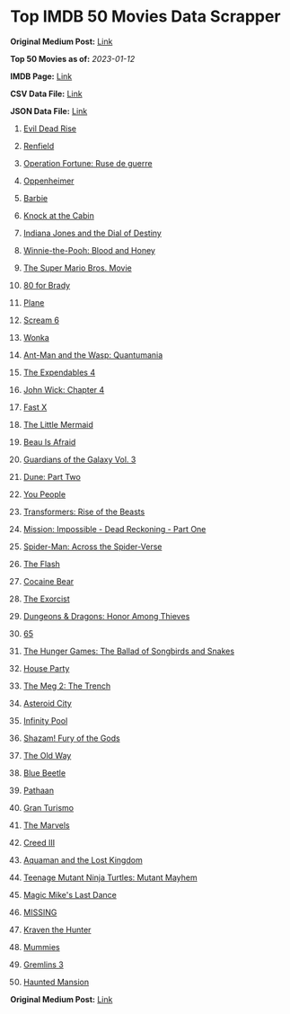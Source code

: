 # Top IMDB 50 Movies Data Scrapper

**Original Medium Post:** [Link](https://medium.com/@nishantsahoo/which-movie-should-i-watch-5c83a3c0f5b1) 

**Top 50 Movies as of:** _2023-01-12_

**IMDB Page:** [Link](http://www.imdb.com/search/title?release_date=2023,2023&title_type=feature)

**CSV Data File:** [Link](/Data/data.csv)

**JSON Data File:** [Link](/Data/data.json)

1. [Evil Dead Rise](https://www.imdb.com/title/tt13345606/?ref_=adv_li_tt)

2. [Renfield](https://www.imdb.com/title/tt11358390/?ref_=adv_li_tt)

3. [Operation Fortune: Ruse de guerre](https://www.imdb.com/title/tt7985704/?ref_=adv_li_tt)

4. [Oppenheimer](https://www.imdb.com/title/tt15398776/?ref_=adv_li_tt)

5. [Barbie](https://www.imdb.com/title/tt1517268/?ref_=adv_li_tt)

6. [Knock at the Cabin](https://www.imdb.com/title/tt15679400/?ref_=adv_li_tt)

7. [Indiana Jones and the Dial of Destiny](https://www.imdb.com/title/tt1462764/?ref_=adv_li_tt)

8. [Winnie-the-Pooh: Blood and Honey](https://www.imdb.com/title/tt19623240/?ref_=adv_li_tt)

9. [The Super Mario Bros. Movie](https://www.imdb.com/title/tt6718170/?ref_=adv_li_tt)

10. [80 for Brady](https://www.imdb.com/title/tt18079362/?ref_=adv_li_tt)

11. [Plane](https://www.imdb.com/title/tt5884796/?ref_=adv_li_tt)

12. [Scream 6](https://www.imdb.com/title/tt17663992/?ref_=adv_li_tt)

13. [Wonka](https://www.imdb.com/title/tt6166392/?ref_=adv_li_tt)

14. [Ant-Man and the Wasp: Quantumania](https://www.imdb.com/title/tt10954600/?ref_=adv_li_tt)

15. [The Expendables 4](https://www.imdb.com/title/tt3291150/?ref_=adv_li_tt)

16. [John Wick: Chapter 4](https://www.imdb.com/title/tt10366206/?ref_=adv_li_tt)

17. [Fast X](https://www.imdb.com/title/tt5433140/?ref_=adv_li_tt)

18. [The Little Mermaid](https://www.imdb.com/title/tt5971474/?ref_=adv_li_tt)

19. [Beau Is Afraid](https://www.imdb.com/title/tt13521006/?ref_=adv_li_tt)

20. [Guardians of the Galaxy Vol. 3](https://www.imdb.com/title/tt6791350/?ref_=adv_li_tt)

21. [Dune: Part Two](https://www.imdb.com/title/tt15239678/?ref_=adv_li_tt)

22. [You People](https://www.imdb.com/title/tt14826022/?ref_=adv_li_tt)

23. [Transformers: Rise of the Beasts](https://www.imdb.com/title/tt5090568/?ref_=adv_li_tt)

24. [Mission: Impossible - Dead Reckoning - Part One](https://www.imdb.com/title/tt9603212/?ref_=adv_li_tt)

25. [Spider-Man: Across the Spider-Verse](https://www.imdb.com/title/tt9362722/?ref_=adv_li_tt)

26. [The Flash](https://www.imdb.com/title/tt0439572/?ref_=adv_li_tt)

27. [Cocaine Bear](https://www.imdb.com/title/tt14209916/?ref_=adv_li_tt)

28. [The Exorcist](https://www.imdb.com/title/tt12921446/?ref_=adv_li_tt)

29. [Dungeons & Dragons: Honor Among Thieves](https://www.imdb.com/title/tt2906216/?ref_=adv_li_tt)

30. [65](https://www.imdb.com/title/tt12261776/?ref_=adv_li_tt)

31. [The Hunger Games: The Ballad of Songbirds and Snakes](https://www.imdb.com/title/tt10545296/?ref_=adv_li_tt)

32. [House Party](https://www.imdb.com/title/tt8005118/?ref_=adv_li_tt)

33. [The Meg 2: The Trench](https://www.imdb.com/title/tt9224104/?ref_=adv_li_tt)

34. [Asteroid City](https://www.imdb.com/title/tt14230388/?ref_=adv_li_tt)

35. [Infinity Pool](https://www.imdb.com/title/tt10365998/?ref_=adv_li_tt)

36. [Shazam! Fury of the Gods](https://www.imdb.com/title/tt10151854/?ref_=adv_li_tt)

37. [The Old Way](https://www.imdb.com/title/tt8593824/?ref_=adv_li_tt)

38. [Blue Beetle](https://www.imdb.com/title/tt9362930/?ref_=adv_li_tt)

39. [Pathaan](https://www.imdb.com/title/tt12844910/?ref_=adv_li_tt)

40. [Gran Turismo](https://www.imdb.com/title/tt4495098/?ref_=adv_li_tt)

41. [The Marvels](https://www.imdb.com/title/tt10676048/?ref_=adv_li_tt)

42. [Creed III](https://www.imdb.com/title/tt11145118/?ref_=adv_li_tt)

43. [Aquaman and the Lost Kingdom](https://www.imdb.com/title/tt9663764/?ref_=adv_li_tt)

44. [Teenage Mutant Ninja Turtles: Mutant Mayhem](https://www.imdb.com/title/tt8589698/?ref_=adv_li_tt)

45. [Magic Mike's Last Dance](https://www.imdb.com/title/tt16280138/?ref_=adv_li_tt)

46. [MISSING](https://www.imdb.com/title/tt10855768/?ref_=adv_li_tt)

47. [Kraven the Hunter](https://www.imdb.com/title/tt8790086/?ref_=adv_li_tt)

48. [Mummies](https://www.imdb.com/title/tt23177868/?ref_=adv_li_tt)

49. [Gremlins 3](https://www.imdb.com/title/tt2918116/?ref_=adv_li_tt)

50. [Haunted Mansion](https://www.imdb.com/title/tt1695843/?ref_=adv_li_tt)

**Original Medium Post:** [Link](https://medium.com/@nishantsahoo/which-movie-should-i-watch-5c83a3c0f5b1) 
